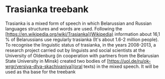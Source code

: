 # Trasianka treebank

Trasianka is a mixed form of speech in which Belarussian and Russian languages structures and words are used. Following the [https://en.wikipedia.org/wiki/Trasianka](Wikipedia) information about 16,1 % of Belarussians use regularly trasianka (It's about 1.6-2 million people). To recognise the linguistic status of trasianka,  in the years 2008-2013, a research project carried out by linguists and social scientists at the University of Oldenburg (in cooperation with partners from the Belarusian State University in Minsk) created two bodies of [https://uol.de/ru/ok-wrgr/versiya-dlya-skachivaniya](oral texts) in the mixed speech. It will be used as tha base for the treebank 

